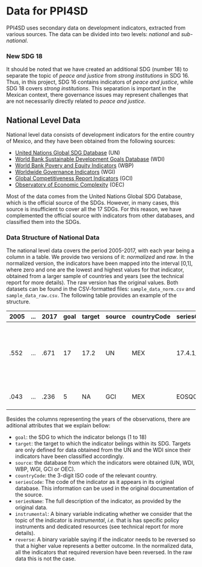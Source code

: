 # Data for PPI4SD

PPI4SD uses secondary data on development indicators, extracted from various sources. The data can be divided into two levels: *national* and *sub-national*. 

### New SDG 18
It should be noted that we have created an additional SDG (number 18) to separate the topic of *peace and justice* from *strong institutions* in SDG 16. Thus, in this project, SDG 16 contains indicators of *peace and justice*, while SDG 18 covers *strong institutions*. This separation is important in the Mexican context, there governance issues may represent challenges that are not necessarily directly related to *peace and justice*.

## National Level Data
National level data consists of development indicators for the entire country of Mexico, and they have been obtained from the following sources:

* [United Nations Global SDG Database](https://unstats.un.org/sdgs/indicators/database/) (UN)
* [World Bank Sustainable Development Goals Database](http://datatopics.worldbank.org/sdgs/) (WDI)
* [World Bank Povery and Equity Indicators](http://povertydata.worldbank.org/poverty/home/) (WBP)
* [Worldwide Governance Indicators](https://datacatalog.worldbank.org/dataset/worldwide-governance-indicators) (WGI)
* [Global Competitiveness Report Indicators](https://knoema.com/atlas/sources/WEF) (GCI)
* [Observatory of Economic Complexity](https://atlas.media.mit.edu/en/) (OEC)

Most of the data comes from the United Nations Global SDG Database, which is the official source of the SDGs. However, in many cases, this source is insufficient to cover all the 17 SDGs. For this reason, we have complemented the official source with indicators from other databases, and classified them into the SDGs.

### Data Structure of National Data
The national level data covers the period 2005-2017, with each year being a column in a table. We provide two versions of it: *normalized* and *raw*. In the normalized version, the indicators have been mapped into the interval [0,1], where zero and one are the lowest and highest values for that indicator, obtained from a larger sample of countries and years (see the technical report for more details). The raw version has the original values. Both datasets can be found in the CSV-formatted files: `sample_data_norm.csv` and `sample_data_raw.csv`. The following table provides an example of the structure.

| 2005 | ... | 2017 | goal | target | source | countryCode | seriesCode | seriesName | instrumental | reverse |
| --- | --- | --- | --- | --- | --- | --- | --- | --- | --- | --- |
| .552 | ... | .671 | 17 | 17.2 | UN | MEX | 17.4.1_1 | Debt service as a proportion of exports of goods and services (%) | 1 | 1 |
| .043 | ... | .236 | 5 | NA | GCI | MEX | EOSQ088 | Ease of access to loans | 1 | 1 |

Besides the columns representing the years of the observations, there are aditional attributes that we explain bellow:

* `goal`: the SDG to which the indicator belongs (1 to 18)
* `target`: the target to which the indicator belings within its SDG. Targets are only defined for data obtained from the UN and the WDI since their indicators have been classified accordingly.
* `source`: the database from which the indicators were obtained (UN, WDI, WBP, WGI, GCI or OEC).
* `countryCode`: the 3-digit ISO code of the relevant country.
* `seriesCode`: The code of the indicator as it appears in its original database. This information can be used in the original documentation of the source.
* `seriesName`: The full description of the indicator, as provided by the original data.
* `instrumental`: A binary variable indicating whether we consider that the topic of the indicator is *instrumental*, *i.e.* that is has specific policy instruments and dedicated resources (see technical report for more details).
* `reverse`: A binary variable saying if the indicator needs to be reversed so that a higher value represents a better outcome. In the normalized data, all the indicators that required reversion have been reversed. In the raw data this is not the case.




